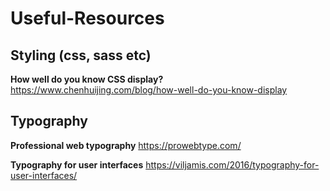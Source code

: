 # Useful-Resources

## Styling (css, sass etc)
**How well do you know CSS display?**
https://www.chenhuijing.com/blog/how-well-do-you-know-display

## Typography
**Professional web typography**
https://prowebtype.com/

**Typography for user interfaces**
https://viljamis.com/2016/typography-for-user-interfaces/
